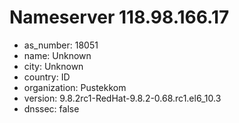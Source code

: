 # Nameserver 118.98.166.17

* as_number: 18051
* name: Unknown
* city: Unknown
* country: ID
* organization: Pustekkom
* version: 9.8.2rc1-RedHat-9.8.2-0.68.rc1.el6_10.3
* dnssec: false
